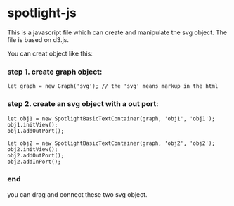 # spotlight-js

This is a javascript file which can create and manipulate the svg object. The file is based on d3.js.

You can creat object like this:

### step 1. create graph object:

	let graph = new Graph('svg'); // the 'svg' means markup in the html

### step 2. create an svg object with a out port:

	let obj1 = new SpotlightBasicTextContainer(graph, 'obj1', 'obj1');
	obj1.initView();
	obj1.addOutPort();

	let obj2 = new SpotlightBasicTextContainer(graph, 'obj2', 'obj2');
	obj2.initView();
	obj2.addOutPort();
	obj2.addInPort();

### end
you can drag and connect these two svg object.
